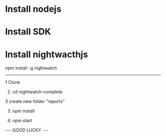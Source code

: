 # Install nodejs

# Install SDK

# Install nightwacthjs
npm install -g nightwatch

---

1 Clone

2. cd nightwatch-complete

3 create new folder "reports"

3. npm install

4. npm start

--- GOOD LUCKY ---